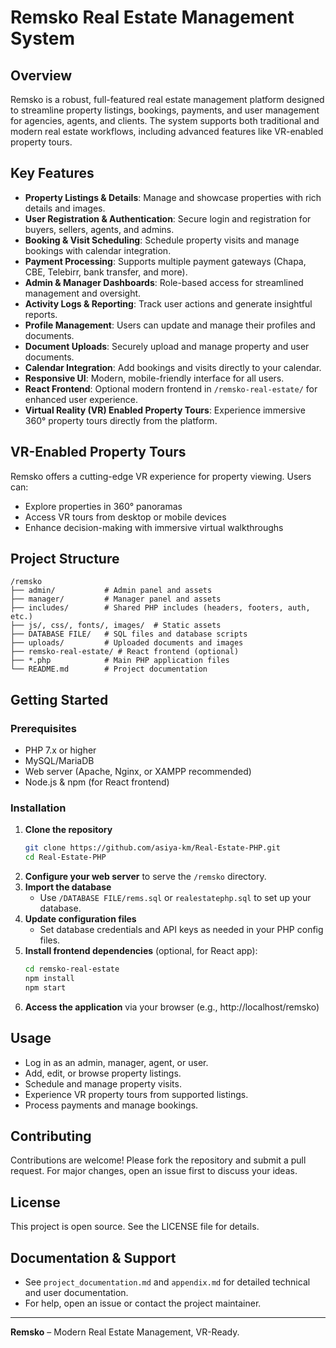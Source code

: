# Remsko Real Estate Management System

## Overview
Remsko is a robust, full-featured real estate management platform designed to streamline property listings, bookings, payments, and user management for agencies, agents, and clients. The system supports both traditional and modern real estate workflows, including advanced features like VR-enabled property tours.

## Key Features
- **Property Listings & Details**: Manage and showcase properties with rich details and images.
- **User Registration & Authentication**: Secure login and registration for buyers, sellers, agents, and admins.
- **Booking & Visit Scheduling**: Schedule property visits and manage bookings with calendar integration.
- **Payment Processing**: Supports multiple payment gateways (Chapa, CBE, Telebirr, bank transfer, and more).
- **Admin & Manager Dashboards**: Role-based access for streamlined management and oversight.
- **Activity Logs & Reporting**: Track user actions and generate insightful reports.
- **Profile Management**: Users can update and manage their profiles and documents.
- **Document Uploads**: Securely upload and manage property and user documents.
- **Calendar Integration**: Add bookings and visits directly to your calendar.
- **Responsive UI**: Modern, mobile-friendly interface for all users.
- **React Frontend**: Optional modern frontend in `/remsko-real-estate/` for enhanced user experience.
- **Virtual Reality (VR) Enabled Property Tours**: Experience immersive 360° property tours directly from the platform.

## VR-Enabled Property Tours
Remsko offers a cutting-edge VR experience for property viewing. Users can:
- Explore properties in 360° panoramas
- Access VR tours from desktop or mobile devices
- Enhance decision-making with immersive virtual walkthroughs

## Project Structure
```
/remsko
├── admin/           # Admin panel and assets
├── manager/         # Manager panel and assets
├── includes/        # Shared PHP includes (headers, footers, auth, etc.)
├── js/, css/, fonts/, images/  # Static assets
├── DATABASE FILE/   # SQL files and database scripts
├── uploads/         # Uploaded documents and images
├── remsko-real-estate/ # React frontend (optional)
├── *.php            # Main PHP application files
└── README.md        # Project documentation
```

## Getting Started
### Prerequisites
- PHP 7.x or higher
- MySQL/MariaDB
- Web server (Apache, Nginx, or XAMPP recommended)
- Node.js & npm (for React frontend)

### Installation
1. **Clone the repository**
   ```sh
   git clone https://github.com/asiya-km/Real-Estate-PHP.git
   cd Real-Estate-PHP
   ```
2. **Configure your web server** to serve the `/remsko` directory.
3. **Import the database**
   - Use `/DATABASE FILE/rems.sql` or `realestatephp.sql` to set up your database.
4. **Update configuration files**
   - Set database credentials and API keys as needed in your PHP config files.
5. **Install frontend dependencies** (optional, for React app):
   ```sh
   cd remsko-real-estate
   npm install
   npm start
   ```
6. **Access the application** via your browser (e.g., http://localhost/remsko)

## Usage
- Log in as an admin, manager, agent, or user.
- Add, edit, or browse property listings.
- Schedule and manage property visits.
- Experience VR property tours from supported listings.
- Process payments and manage bookings.

## Contributing
Contributions are welcome! Please fork the repository and submit a pull request. For major changes, open an issue first to discuss your ideas.

## License
This project is open source. See the LICENSE file for details.

## Documentation & Support
- See `project_documentation.md` and `appendix.md` for detailed technical and user documentation.
- For help, open an issue or contact the project maintainer.

---
**Remsko** – Modern Real Estate Management, VR-Ready. 